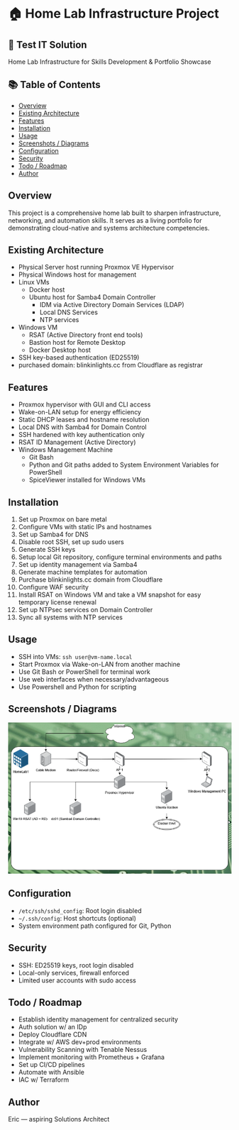 # 🏠 Home Lab Infrastructure Project

## 📌 Test IT Solution

Home Lab Infrastructure for Skills Development & Portfolio Showcase

## 📚 Table of Contents

- [Overview](#overview)  
- [Existing Architecture](#existing--architecture)  
- [Features](#features)  
- [Installation](#installation)  
- [Usage](#usage)  
- [Screenshots / Diagrams](#screenshots--diagrams)  
- [Configuration](#configuration)  
- [Security](#security)  
- [Todo / Roadmap](#todo--roadmap)    
- [Author](#author)

## Overview

This project is a comprehensive home lab built to sharpen infrastructure, networking, and automation skills. It serves as a living portfolio for demonstrating cloud-native and systems architecture competencies.

## Existing Architecture

- Physical Server host running Proxmox VE Hypervisor  
- Physical Windows host for management  
- Linux VMs  
	- Docker host  
	- Ubuntu host for Samba4 Domain Controller  
		- IDM via Active Directory Domain Services (LDAP)  
		- Local DNS Services  
		- NTP services  
- Windows VM  
	- RSAT (Active Directory front end tools)  
	- Bastion host for Remote Desktop  
	- Docker Desktop host  
- SSH key-based authentication (ED25519)  
- purchased domain: blinkinlights.cc from Cloudflare as registrar  

## Features

- Proxmox hypervisor with GUI and CLI access  
- Wake-on-LAN setup for energy efficiency  
- Static DHCP leases and hostname resolution  
- Local DNS with Samba4 for Domain Control  
- SSH hardened with key authentication only  
- RSAT ID Management (Active Directory)
- Windows Management Machine
	- Git Bash
	- Python and Git paths added to System Environment Variables for PowerShell
	- SpiceViewer installed for Windows VMs

## Installation

1. Set up Proxmox on bare metal  
2. Configure VMs with static IPs and hostnames  
3. Set up Samba4 for DNS  
4. Disable root SSH, set up sudo users  
5. Generate SSH keys  
6. Setup local Git repository, configure terminal environments and paths
7. Set up identity management via Samba4
8. Generate machine templates for automation  
9. Purchase blinkinlights.cc domain from Cloudflare  
10. Configure WAF security  
11. Install RSAT on Windows VM and take a VM snapshot for easy temporary license renewal  
12. Set up NTPsec services on Domain Controller  
13. Sync all systems with NTP services

## Usage

- SSH into VMs: `ssh user@vm-name.local`  
- Start Proxmox via Wake-on-LAN from another machine  
- Use Git Bash or PowerShell for terminal work  
- Use web interfaces when necessary/advantageous  
- Use Powershell and Python for scripting

## Screenshots / Diagrams

[![Homelab Infra Diagram](drawings/Homelab-Infra.png)](drawings/Homelab-Infra.png)

## Configuration

- `/etc/ssh/sshd_config`: Root login disabled  
- `~/.ssh/config`: Host shortcuts (optional)  
- System environment path configured for Git, Python

## Security

- SSH: ED25519 keys, root login disabled  
- Local-only services, firewall enforced  
- Limited user accounts with sudo access

## Todo / Roadmap

- Establish identity management for centralized security  
- Auth solution w/ an IDp
- Deploy Cloudflare CDN
- Integrate w/ AWS dev+prod environments
- Vulnerability Scanning with Tenable Nessus
- Implement monitoring with Prometheus + Grafana  
- Set up CI/CD pipelines  
- Automate with Ansible
- IAC w/ Terraform

## Author

Eric — aspiring Solutions Architect
